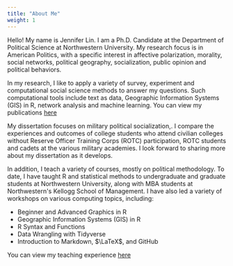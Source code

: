 ```yaml
---
title: "About Me"
weight: 1
---
```


Hello! My name is Jennifer Lin. I am a Ph.D. Candidate at the Department of Political Science at Northwestern University. My research focus is in American Politics, with a specific interest in affective polarization, morality, social networks, political geography, socialization, public opinion and political behaviors.

In my research, I like to apply a variety of survey, experiment and computational social science methods to answer my questions. Such computational tools include text as data, Geographic Information Systems (GIS) in R, network analysis and machine learning. You can view my publications [here](https://lin-jennifer.github.io/writing/)

My dissertation focuses on military political socialization,. I compare the experiences and outcomes of college students who attend civilian colleges without Reserve Officer Training Corps (ROTC) participation, ROTC students and cadets at the various military academies. I look forward to sharing more about my dissertation as it develops.

In addition, I teach a variety of courses, mostly on political methodology. To date, I have taught R and statistical methods to undergraduate and graduate students at Northwestern University, along with MBA students at Northwestern's Kellogg School of Management. I have also led a variety of workshops on various computing topics, including:

- Beginner and Advanced Graphics in R
- Geographic Information Systems (GIS) in R
- R Syntax and Functions
- Data Wrangling with Tidyverse
- Introduction to Markdown, $\LaTeX$, and GitHub

You can view my teaching experience [here](https://lin-jennifer.github.io/teaching/)








